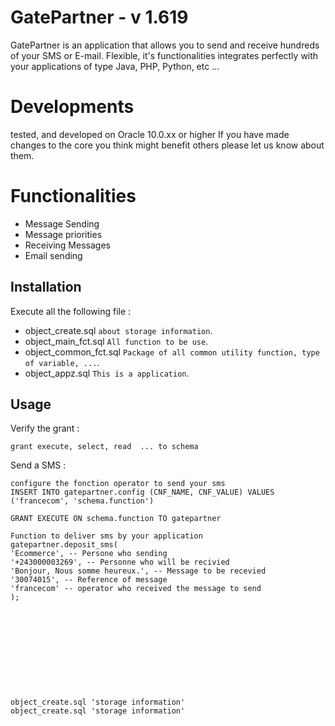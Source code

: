 # GatePartner - v 1.619

GatePartner is an application that allows you to send and receive hundreds of your SMS or E-mail. Flexible, it's functionalities integrates perfectly with your applications of type Java, PHP, Python, etc ...


Developments
===========
tested, and developed on Oracle 10.0.xx or higher
If you have made changes to the core you think might benefit others please let us know about them.

Functionalities
==============
- Message Sending
- Message priorities
- Receiving Messages
- Email sending


## Installation

Execute all the following file :

* object_create.sql `about storage information`.
* object_main_fct.sql `All function to be use`.
* object_common_fct.sql `Package of all common utility function, type of variable, ...`.
* object_appz.sql `This is a application`.

## Usage

Verify the grant :

    grant execute, select, read  ... to schema

Send a SMS :

    configure the fonction operator to send your sms 
    INSERT INTO gatepartner.config (CNF_NAME, CNF_VALUE) VALUES ('francecom', 'schema.function')

    GRANT EXECUTE ON schema.function TO gatepartner 

    Function to deliver sms by your application 
    gatepartner.deposit_sms(
	'Ecommerce', -- Persone who sending
	'+243000003269', -- Personne who will be recivied
	'Bonjour, Nous somme heureux.', -- Message to be recevied
	'30074015', -- Reference of message
	'francecom' -- operator who received the message to send 
	);








 


    object_create.sql 'storage information'
    object_create.sql 'storage information'

